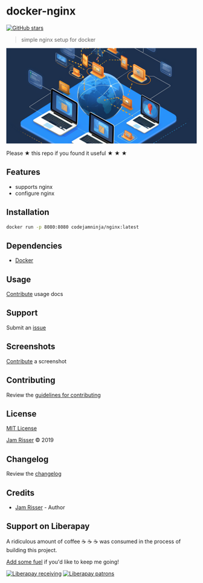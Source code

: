 # docker-nginx

[![GitHub stars](https://img.shields.io/github/stars/codejamninja/docker-nginx.svg?style=social&label=Stars)](https://github.com/codejamninja/docker-nginx)

> simple nginx setup for docker

![](assets/docker-nginx.png)

Please ★ this repo if you found it useful ★ ★ ★


## Features

* supports nginx
* configure nginx


## Installation

```sh
docker run -p 8080:8080 codejamninja/nginx:latest
```


## Dependencies

* [Docker](https://docker.com)


## Usage

[Contribute](https://github.com/codejamninja/docker-nginx/blob/master/CONTRIBUTING.md) usage docs


## Support

Submit an [issue](https://github.com/codejamninja/docker-nginx/issues/new)


## Screenshots

[Contribute](https://github.com/codejamninja/docker-nginx/blob/master/CONTRIBUTING.md) a screenshot


## Contributing

Review the [guidelines for contributing](https://github.com/codejamninja/docker-nginx/blob/master/CONTRIBUTING.md)


## License

[MIT License](https://github.com/codejamninja/docker-nginx/blob/master/LICENSE)

[Jam Risser](https://codejam.ninja) © 2019


## Changelog

Review the [changelog](https://github.com/codejamninja/docker-nginx/blob/master/CHANGELOG.md)


## Credits

* [Jam Risser](https://codejam.ninja) - Author


## Support on Liberapay

A ridiculous amount of coffee ☕ ☕ ☕ was consumed in the process of building this project.

[Add some fuel](https://liberapay.com/codejamninja/donate) if you'd like to keep me going!

[![Liberapay receiving](https://img.shields.io/liberapay/receives/codejamninja.svg?style=flat-square)](https://liberapay.com/codejamninja/donate)
[![Liberapay patrons](https://img.shields.io/liberapay/patrons/codejamninja.svg?style=flat-square)](https://liberapay.com/codejamninja/donate)
